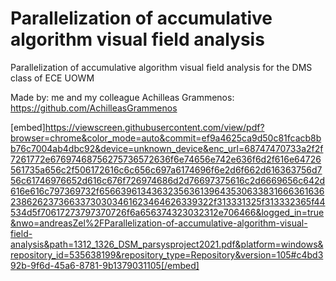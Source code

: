 # Parallelization of accumulative algorithm visual field analysis
Parallelization of accumulative algorithm visual field analysis for the DMS class of ECE UOWM

Made by:
me and my colleague Achilleas Grammenos: https://github.com/AchilleasGrammenos


[embed]https://viewscreen.githubusercontent.com/view/pdf?browser=chrome&color_mode=auto&commit=ef9a4625ca9d50c81fcacb8bb76c7004ab4dbc92&device=unknown_device&enc_url=68747470733a2f2f7261772e67697468756275736572636f6e74656e742e636f6d2f616e64726561735a656c2f506172616c6c656c697a6174696f6e2d6f662d616363756d756c61746976652d616c676f726974686d2d76697375616c2d6669656c642d616e616c797369732f656639613436323563613964353063383166636163623862623736633730303461623464626339322f313331325f313332365f44534d5f70617273797370726f6a656374323032312e706466&logged_in=true&nwo=andreasZel%2FParallelization-of-accumulative-algorithm-visual-field-analysis&path=1312_1326_DSM_parsysproject2021.pdf&platform=windows&repository_id=535638199&repository_type=Repository&version=105#c4bd392b-9f6d-45a6-8781-9b1379031105[/embed]
